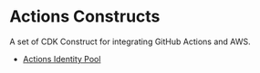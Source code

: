 # Actions Constructs
A set of CDK Construct for integrating GitHub Actions and AWS.

- [Actions Identity Pool](./actions-identity-pool/README.md)

